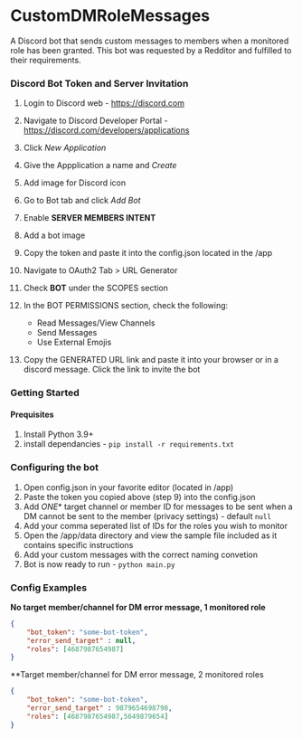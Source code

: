 # CustomDMRoleMessages
 A Discord bot that sends custom messages to members when a monitored role has been granted.
 This bot was requested by a Redditor and fulfilled to their requirements.


 ### Discord Bot Token and Server Invitation

1. Login to Discord web - https://discord.com
2. Navigate to Discord Developer Portal - https://discord.com/developers/applications
3. Click *New Application*
4. Give the Appplication a name and *Create*
5. Add image for Discord icon
6. Go to Bot tab and click *Add Bot*
7. Enable **SERVER MEMBERS INTENT**
8. Add a bot image
9. Copy the token and paste it into the config.json located in the /app
10. Navigate to OAuth2 Tab > URL Generator
11. Check **BOT** under the SCOPES section
12. In the BOT PERMISSIONS section, check the following:
    - Read Messages/View Channels
    - Send Messages
    - Use External Emojis

13. Copy the GENERATED URL link and paste it into your browser or in a discord message. Click the link to invite the bot



### Getting Started

#### Prequisites

1. Install Python 3.9+
2. install dependancies - `pip install -r requirements.txt`


### Configuring the bot

1. Open config.json in your favorite editor (located in /app)
2. Paste the token you copied above (step 9) into the config.json
3. Add *ONE** target channel or member ID for messages to be sent when a DM cannot be sent to the member (privacy settings) - default `null`
3. Add your comma seperated list of IDs for the roles you wish to monitor
4. Open the /app/data directory and view the sample file included as it contains specific instructions
5. Add your custom messages with the correct naming convetion
6. Bot is now ready to run - `python main.py`


### Config Examples

**No target member/channel for DM error message, 1 monitored role**

```json
{
    "bot_token": "some-bot-token",
    "error_send_target" : null,
    "roles": [4687987654987]
}
```

**Target member/channel for DM error message, 2 monitored roles

```json
{
    "bot_token": "some-bot-token",
    "error_send_target" : 9879654698798,
    "roles": [4687987654987,5649879654]
}
```